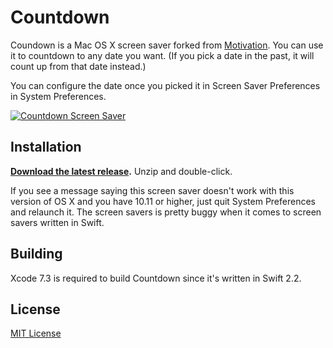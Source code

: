 # Countdown

Coundown is a Mac OS X screen saver forked from [Motivation](https://github.com/soffes/Motivation). You can use it to countdown to any date you want. (If you pick a date in the past, it will count up from that date instead.)

You can configure the date once you picked it in Screen Saver Preferences in System Preferences.

[![Countdown Screen Saver](Support/countdown.gif)](https://github.com/soffes/Countdown/releases)


## Installation

**[Download the latest release](https://github.com/soffes/Countdown/releases).** Unzip and double-click.

If you see a message saying this screen saver doesn't work with this version of OS X and you have 10.11 or higher, just quit System Preferences and relaunch it. The screen savers is pretty buggy when it comes to screen savers written in Swift.

## Building

Xcode 7.3 is required to build Countdown since it's written in Swift 2.2.

## License

[MIT License](https://github.com/soffes/Countdown/blob/master/LICENSE)
